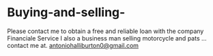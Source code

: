 # Buying-and-selling-
Please contact me to obtain a free and reliable loan with the company  Financiale Service   I also  a business man selling motorcycle  and pats ... contact me  at. antoniohalliburton0@gmail.com
